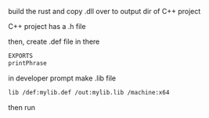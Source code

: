 build the rust and copy .dll over to output dir of C++ project

C++ project has a .h file

then, create .def file in there

```bash
EXPORTS
printPhrase
```

in developer prompt make .lib file

```bash
lib /def:mylib.def /out:mylib.lib /machine:x64
```

then run
